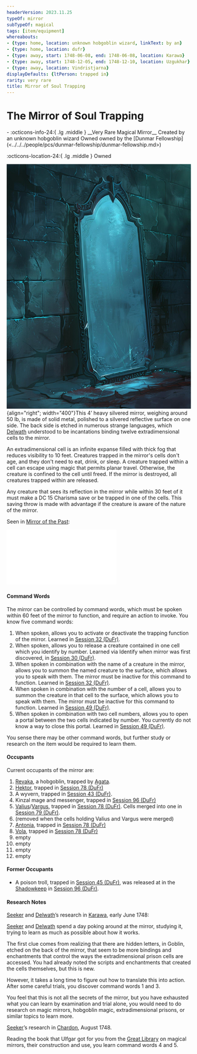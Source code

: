 ```yaml
---
headerVersion: 2023.11.25
typeOf: mirror
subTypeOf: magical
tags: [item/equipment]
whereabouts:
- {type: home, location: unknown hobgoblin wizard, linkText: by an}
- {type: home, location: dufr}
- {type: away, start: 1748-06-08, end: 1748-06-08, location: Karawa}
- {type: away, start: 1748-12-05, end: 1748-12-10, location: Uzgukhar}
- {type: away, location: Vindristjarna}
displayDefaults: {ltPerson: trapped in}
rarity: very rare
title: Mirror of Soul Trapping
---
```

# The Mirror of Soul Trapping
<div class="grid cards ext-narrow-margin ext-one-column" markdown>
- :octicons-info-24:{ .lg .middle } __Very Rare Magical Mirror__  
   Created by an unknown hobgoblin wizard  
   Owned owned by the [Dunmar Fellowship](<../../../people/pcs/dunmar-fellowship/dunmar-fellowship.md>)  
</div>

:octicons-location-24:{ .lg .middle } Owned




![Mirror of Soul Trapping V1](../../../assets/mirror-of-soul-trapping-v1.jpg){align="right"; width="400"}This 4’ heavy silvered mirror, weighing around 50 lb, is made of solid metal, polished to a silvered reflective surface on one side. The back side is etched in numerous strange languages, which [Delwath](<../../../people/pcs/dunmar-fellowship/delwath.md>) understood to be incantations binding twelve extradimensional cells to the mirror.

An extradimensional cell is an infinite expanse filled with thick fog that reduces visibility to 10 feet. Creatures trapped in the mirror's cells don't age, and they don't need to eat, drink, or sleep. A creature trapped within a cell can escape using magic that permits planar travel. Otherwise, the creature is confined to the cell until freed. If the mirror is destroyed, all creatures trapped within are released.

Any creature that sees its reflection in the mirror while within 30 feet of it must make a DC 15 Charisma save or be trapped in one of the cells. This saving throw is made with advantage if the creature is aware of the nature of the mirror. 


Seen in [Mirror of the Past](<./mirror-of-the-past.md>): 

![Mirror of Soul Trapping Vision](<../mirror-visions/mirror-of-soul-trapping-vision.md>)
#### Command Words
The mirror can be controlled by command words, which must be spoken within 60 feet of the mirror to function, and require an action to invoke. You know five command words: 

1) When spoken, allows you to activate or deactivate the trapping function of the mirror. Learned in [Session 32 (DuFr)](<../session-notes/session-32-dufr.md>). 
2) When spoken, allows you to release a creature contained in one cell which you identify by number. Learned via Identify when mirror was first discovered, in [Session 30 (DuFr)](<../session-notes/session-30-dufr.md>). 
3) When spoken in combination with the name of a creature in the mirror, allows you to summon the named creature to the surface, which allows you to speak with them. The mirror must be inactive for this command to function. Learned in [Session 32 (DuFr)](<../session-notes/session-32-dufr.md>). 
4) When spoken in combination with the number of a cell, allows you to summon the creature in that cell to the surface, which allows you to speak with them. The mirror must be inactive for this command to function. Learned in [Session 49 (DuFr)](<../session-notes/session-49-dufr.md>).
5) When spoken in combination with two cell numbers, allows you to open a portal between the two cells indicated by number. You currently do not know a way to close this portal. Learned in [Session 49 (DuFr)](<../session-notes/session-49-dufr.md>). 

You sense there may be other command words, but further study or research on the item would be required to learn them.
#### Occupants
Current occupants of the mirror are:

1. [Revaka](<../../../people/other-nonhumans/revaka.md>), a hobgoblin, trapped by [Agata](<../../../people/fey/agata.md>).
2. [Hektor](<../../../people/chardonians/hektor.md>), trapped in [Session 78 (DuFr)](<../session-notes/session-78-dufr.md>) 
3. A wyvern, trapped in [Session 43 (DuFr)](<../session-notes/session-43-dufr.md>). 
4. Kinzal mage and messenger, trapped in [Session 96 (DuFr)](<../session-notes/session-96-dufr.md>)
5. [Valius](<../../../people/chardonians/valius.md>)/[Vargus](<../../../people/chardonians/vargus.md>), trapped in [Session 78 (DuFr)](<../session-notes/session-78-dufr.md>). Cells merged into one in [Session 79 (DuFr)](<../session-notes/session-79-dufr.md>).
6. (removed when the cells holding Valius and Vargus were merged)
7. [Antonia](<../../../people/chardonians/antonia.md>), trapped in [Session 78 (DuFr)](<../session-notes/session-78-dufr.md>)
8. [Vola](<../../../people/chardonians/vola.md>), trapped in [Session 78 (DuFr)](<../session-notes/session-78-dufr.md>)
9. empty
10. empty
11. empty
12. empty

#### Former Occupants
- A poison troll, trapped in [Session 45 (DuFr)](<../session-notes/session-45-dufr.md>), was released at in the [Shadowkeep](<../../../gazetteer/northern-green-sea/shadowkeep.md>) in [Session 96 (DuFr)](<../session-notes/session-96-dufr.md>). 
#### Research Notes

[Seeker](<../../../people/pcs/dunmar-fellowship/seeker.md>) and [Delwath](<../../../people/pcs/dunmar-fellowship/delwath.md>)’s research in [Karawa](<../../../gazetteer/greater-dunmar/realms/dunmar/eastern-dunmar/karawa.md>), early June 1748:

[Seeker](<../../../people/pcs/dunmar-fellowship/seeker.md>) and [Delwath](<../../../people/pcs/dunmar-fellowship/delwath.md>) spend a day poking around at the mirror, studying it, trying to learn as much as possible about how it works.

The first clue comes from realizing that there are hidden letters, in Goblin, etched on the back of the mirror, that seem to be more bindings and enchantments that control the ways the extradimensional prison cells are accessed. You had already noted the scripts and enchantments that created the cells themselves, but this is new.

However, it takes a long time to figure out how to translate this into action. After some careful trials, you discover command words 1 and 3. 

You feel that this is not all the secrets of the mirror, but you have exhausted what you can learn by examination and trial alone, you would need to do research on magic mirrors, hobgoblin magic, extradimensional prisons, or similar topics to learn more.

[Seeker](<../../../people/pcs/dunmar-fellowship/seeker.md>)’s research in [Chardon](<../../../gazetteer/greater-chardon/chardonian-empire/chardon/chardon.md>), August 1748. 

Reading the book that Ulfgar got for you from the [Great Library](<../../../gazetteer/greater-chardon/chardonian-empire/chardon/great-library.md>) on magical mirrors, their construction and use, you learn command words 4 and 5. 



